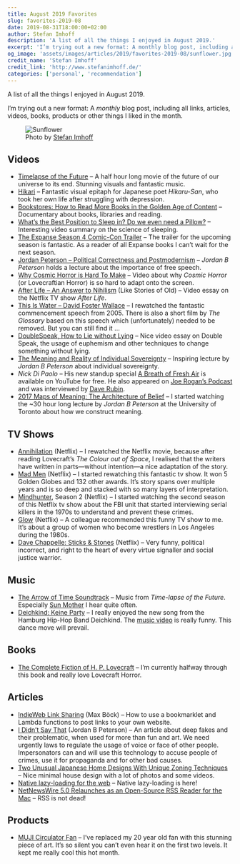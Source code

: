 ```yaml
---
title: August 2019 Favorites
slug: favorites-2019-08
date: 2019-08-31T18:00:00+02:00
author: Stefan Imhoff
description: 'A list of all the things I enjoyed in August 2019.'
excerpt: 'I’m trying out a new format: A monthly blog post, including all links, articles, videos, books, products or other things I liked in the month. Here is a list of all the things I enjoyed in August 2019.'
og_image: 'assets/images/articles/2019/favorites-2019-08/sunflower.jpg'
credit_name: 'Stefan Imhoff'
credit_link: 'http://www.stefanimhoff.de/'
categories: ['personal', 'recommendation']
---
```


A list of all the things I enjoyed in August 2019.

I’m trying out a new format: A _monthly_ blog post, including all links, articles, videos, books, products or other things I liked in the month.

<figure class="image-figure">
<img src="/assets/images/articles/2019/favorites-2019-08/sunflower.jpg" alt="Sunflower">
<figcaption>
Photo by <a href="https://www.stefanimhoff.de/">Stefan Imhoff</a>
</figcaption>
</figure>

## Videos

- [Timelapse of the Future](https://www.youtube.com/watch?v=uD4izuDMUQA) – A half hour long movie of the future of our universe to its end. Stunning visuals and fantastic music.
- [Hikari](https://www.youtube.com/watch?v=__xVbrDvunY) – Fantastic visual epitaph for Japanese poet _Hikaru-San_, who took her own life after struggling with depression.
- [Bookstores: How to Read More Books in the Golden Age of Content](https://www.youtube.com/watch?v=lIW5jBrrsS0) – Documentary about books, libraries and reading.
- [What’s the Best Position to Sleep in? Do we even need a Pillow?](https://www.youtube.com/watch?v=O8UoAASCUsQ&t=10s) – Interesting video summary on the science of sleeping.
- [The Expanse Season 4 Comic-Con Trailer](https://www.youtube.com/watch?v=mOcTECzQVdM) – The trailer for the upcoming season is fantastic. As a reader of all Expanse books I can’t wait for the next season.
- [Jordan Peterson – Political Correctness and Postmodernism](https://www.youtube.com/watch?v=f5rUPatnXSE) – _Jordan B Peterson_ holds a lecture about the importance of free speech.
- [Why Cosmic Horror is Hard To Make](https://www.youtube.com/watch?v=8OTO7Rqln9Q) – Video about why _Cosmic Horror_ (or Lovecraftian Horror) is so hard to adapt onto the screen.
- [After Life – An Answer to Nihilism](https://www.youtube.com/watch?v=SIPRRWT_SbQ) (Like Stories of Old) – Video essay on the Netflix TV show _After Life_.
- [This Is Water – David Foster Wallace](https://www.youtube.com/watch?v=8CrOL-ydFMI) – I rewatched the fantastic commencement speech from 2005. There is also a short film by _The Glossary_ based on this speech which (unfortunately) needed to be removed. But you can still find it …
- [DoubleSpeak, How to Lie without Lying](https://www.youtube.com/watch?v=qP07oyFTRXc) – Nice video essay on Double Speak, the usage of euphemism and other techniques to change something without lying.
- [The Meaning and Reality of Individual Sovereignty](https://www.youtube.com/watch?v=JpA5iDpnrbw) – Inspiring lecture by _Jordan B Peterson_ about individual sovereignty.
- _Nick Di Paolo_ – His new standup special [A Breath of Fresh Air](https://www.youtube.com/watch?v=6aIdNexGjw0) is available on YouTube for free. He also appeared on [Joe Rogan’s Podcast](https://www.youtube.com/watch?v=q_CeQlkMC_g) and was interviewed by [Dave Rubin](https://www.youtube.com/watch?v=DUU70CdSIFk).
- [2017 Maps of Meaning: The Architecture of Belief](https://www.youtube.com/playlist?list=PL22J3VaeABQAT-0aSPq-OKOpQlHyR4k5h) – I started watching the ~30 hour long lecture by _Jordan B Peterson_ at the University of Toronto about how we construct meaning.

## TV Shows

- [Annihilation](https://www.netflix.com/title/80206300) (Netflix) – I rewatched the Netflix movie, because after reading Lovecraft’s _The Colour out of Space_, I realised that the writers have written in parts—without intention—a nice adaptation of the story.
- [Mad Men](https://www.netflix.com/title/70136135) (Netflix) – I started rewatching this fantastic tv show. It won 5 Golden Globes and 132 other awards. It’s story spans over multiple years and is so deep and stacked with so many layers of interpretation.
- [Mindhunter](https://www.netflix.com/title/80114855), Season 2 (Netflix) – I started watching the second season of this Netflix tv show about the FBI unit that started interviewing serial killers in the 1970s to understand and prevent these crimes.
- [Glow](https://www.netflix.com/title/80114988) (Netflix) – A colleague recommended this funny TV show to me. It’s about a group of women who become wrestlers in Los Angeles during the 1980s.
- [Dave Chappelle: Sticks & Stones](https://www.netflix.com/title/81140577) (Netflix) – Very funny, political incorrect, and right to the heart of every virtue signaller and social justice warrior.

## Music

- [The Arrow of Time Soundtrack](https://open.spotify.com/album/2ipnQkuUk9J8tUfuXxzutK?si=Ip-fZzUPTR6PZe1sBc-GJw) – Music from _Time-lapse of the Future_. Especially [Sun Mother](https://open.spotify.com/track/2zfZ27Aukg5hUlhsd0gOnC?si=PRkYHWsWQ_2KpGbUuMfjzA) I hear quite often.
- [Deichkind: Keine Party](https://open.spotify.com/album/6jVmvHcCU4RpUI8Gsfhw7X?si=CPvh1vGUQ3KV-4DBdTTFZg) – I really enjoyed the new song from the Hamburg Hip-Hop Band Deichkind. The [music video](https://www.youtube.com/watch?v=vH1poPSIvOk) is really funny. This dance move will prevail.

## Books

- [The Complete Fiction of H. P. Lovecraft](http://www.amazon.de/gp/product/1631060015?ie=UTF8&tag=kogakurede-21&linkCode=as2&camp=1638&creative=6742&creativeASIN=1631060015) – I’m currently halfway through this book and really love Lovecraft Horror.

## Articles

- [IndieWeb Link Sharing](https://mxb.dev/blog/indieweb-link-sharing/) (Max Böck) – How to use a bookmarklet and Lambda functions to post links to your own website.
- [I Didn’t Say That](https://www.jordanbpeterson.com/blog-posts/i-didnt-say-that/) (Jordan B Peterson) – An article about deep fakes and their problematic, when used for more than fun and art. We need urgently laws to regulate the usage of voice or face of other people. Impersonators can and will use this technology to accuse people of crimes, use it for propaganda and for other bad causes.
- [Two Unusual Japanese Home Designs With Unique Zoning Techniques](http://www.home-designing.com/two-unusual-japanese-home-designs-with-unique-zoning-techniques) – Nice minimal house design with a lot of photos and some videos.
- [Native lazy-loading for the web](https://web.dev/native-lazy-loading) – Native lazy-loading is here!
- [NetNewsWire 5.0 Relaunches as an Open-Source RSS Reader for the Mac](https://thesweetsetup.com/netnewswire-5-0-relaunches-as-an-open-source-rss-reader-for-the-mac/) – RSS is not dead!

## Products

- [MUJI Circulator Fan](https://www.muji.com/sg/products/cmdty/detail/4550002435783) – I’ve replaced my 20 year old fan with this stunning piece of art. It’s so silent you can’t even hear it on the first two levels. It kept me really cool this hot month.
